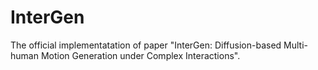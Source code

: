 # InterGen
The official implementatation of paper "InterGen: Diffusion-based Multi-human Motion Generation under Complex Interactions".
